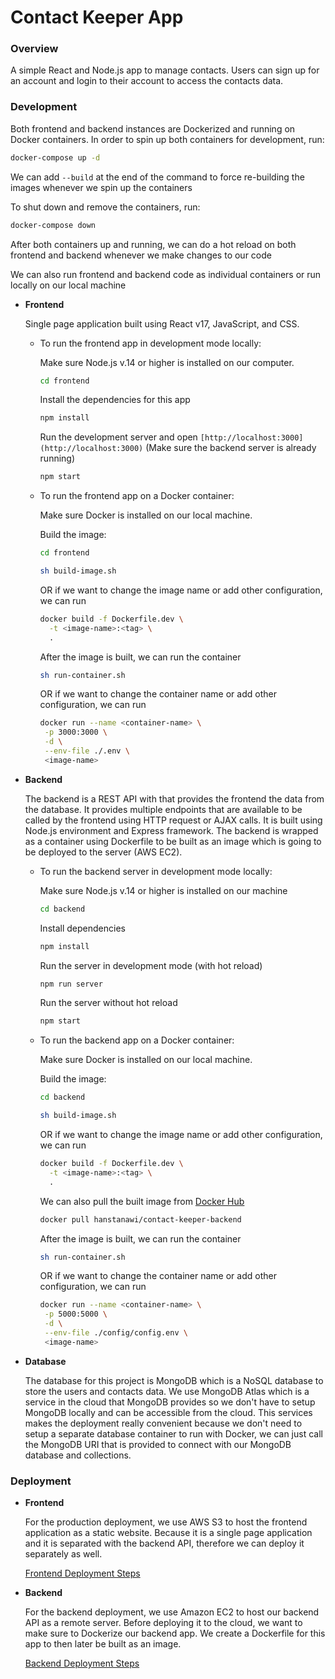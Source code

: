 # Contact Keeper App

### Overview

A simple React and Node.js app to manage contacts. Users can sign up for an account and login to their account to access the contacts data.

### Development

Both frontend and backend instances are Dockerized and running on Docker containers. In order to spin up both containers for development, run:
```bash
docker-compose up -d
```
We can add `--build` at the end of the command to force re-building the images whenever we spin up the containers

To shut down and remove the containers, run:
```bash
docker-compose down
```

After both containers up and running, we can do a hot reload on both frontend and backend whenever we make changes to our code

We can also run frontend and backend code as individual containers or run locally on our local machine

- **Frontend**

    Single page application built using React v17, JavaScript, and CSS.

    - To run the frontend app in development mode locally:

      Make sure Node.js v.14 or higher is installed on our computer.

      ```bash
      cd frontend
      ```

      Install the dependencies for this app

      ```bash
      npm install
      ```

      Run the development server and open `[http://localhost:3000](http://localhost:3000)` (Make sure the backend server is already running)

      ```bash
      npm start
      ```
    - To run the frontend app on a Docker container:
      
      Make sure Docker is installed on our local machine.

      Build the image:

      ```bash
      cd frontend
      ```

      ```bash
      sh build-image.sh
      ```

      OR if we want to change the image name or add other configuration, we can run

      ```bash
      docker build -f Dockerfile.dev \
        -t <image-name>:<tag> \
        .
      ```

      After the image is built, we can run the container
      ```bash
      sh run-container.sh
      ```

       OR if we want to change the container name or add other configuration, we can run
       ```bash
       docker run --name <container-name> \
        -p 3000:3000 \
        -d \
        --env-file ./.env \
        <image-name> 
       ```

- **Backend**

    The backend is a REST API with that provides the frontend the data from the database. It provides multiple endpoints that are available to be called by the frontend using HTTP request or AJAX calls. It is built using Node.js environment and Express framework. The backend is wrapped as a container using Dockerfile to be built as an image which is going to be deployed to the server (AWS EC2).

    - To run the backend server in development mode locally:

      Make sure Node.js v.14 or higher is installed on our machine

      ```bash
      cd backend
      ```

      Install dependencies

      ```bash
      npm install
      ```

      Run the server in development mode (with hot reload)

      ```bash
      npm run server
      ```

      Run the server without hot reload

      ```bash
      npm start
      ```
    
    - To run the backend app on a Docker container:
      
      Make sure Docker is installed on our local machine.

      Build the image:

      ```bash
      cd backend
      ```

      ```bash
      sh build-image.sh
      ```

      OR if we want to change the image name or add other configuration, we can run

      ```bash
      docker build -f Dockerfile.dev \
        -t <image-name>:<tag> \
        .

      ```
      We can also pull the built image from 
      [Docker Hub](https://hub.docker.com/repository/docker/hanstanawi/contact-keeper-backend)

      ```bash
      docker pull hanstanawi/contact-keeper-backend
      ```

      After the image is built, we can run the container
      ```bash
      sh run-container.sh
      ```

       OR if we want to change the container name or add other configuration, we can run
       ```bash
       docker run --name <container-name> \
        -p 5000:5000 \
        -d \
        --env-file ./config/config.env \
        <image-name> 
       ```


- **Database**

    The database for this project is MongoDB which is a NoSQL database to store the users and contacts data. We use MongoDB Atlas which is a service in the cloud that MongoDB provides so we don't have to setup MongoDB locally and can be accessible from the cloud. This services makes the deployment really convenient because we don't need to setup a separate database container to run with Docker, we can just call the MongoDB URI that is provided to connect with our MongoDB database and collections.

### Deployment

- **Frontend**

    For the production deployment, we use AWS S3 to host the frontend application as a static website. Because it is a single page application and it is separated with the backend API, therefore we can deploy it separately as well.

    [Frontend Deployment Steps](./s3-deployment-steps.md)

- **Backend**

    For the backend deployment, we use Amazon EC2 to host our backend API as a remote server. Before deploying it to the cloud, we want to make sure to Dockerize our backend app. We create a Dockerfile for this app to then later be built as an image.

    [Backend Deployment Steps](./ec2-deployment-steps.md)